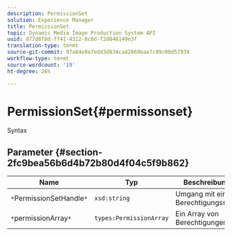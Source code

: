 ```yaml
---
description: PermissionSet
solution: Experience Manager
title: PermissionSet
topic: Dynamic Media Image Production System API
uuid: d77d8fbd-ff41-4312-8c0d-f2d846149e3f
translation-type: tm+mt
source-git-commit: 97a84e8e7edd3d834ca42069eae7c09c00d57938
workflow-type: tm+mt
source-wordcount: '19'
ht-degree: 26%

---
```



# PermissionSet{#permissonset}

Syntax

## Parameter {#section-2fc9bea56b6d4b72b80d4f04c5f9b862}

| Name | Typ | Beschreibung |
|---|---|---|
| `*`PermissionSetHandle`*` | `xsd:string` | Umgang mit einem Berechtigungssatz. |
| `*`permissionArray`*` | `types:PermissionArray` | Ein Array von Berechtigungen. |

